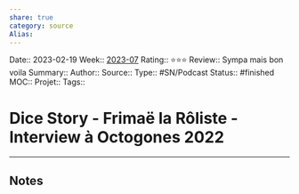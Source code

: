 ```yaml
---
share: true 
category: source
Alias:
---
```

Date:: 2023-02-19
Week:: [2023-07](../week/2023-07.md)
Rating:: ⭐⭐⭐
Review:: Sympa mais bon voila
Summary:: 
Author::
Source:: 
Type:: #SN/Podcast 
Status:: #finished 
MOC::
Projet:: 
Tags:: 

# Dice Story - Frimaë la Rôliste - Interview à Octogones 2022


***

## Notes
